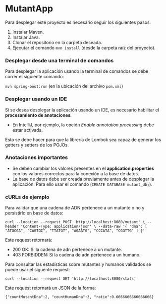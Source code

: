 # MutantApp

Para desplegar este proyecto es necesario seguir los siguientes pasos:

1. Instalar Maven.
2. Instalar Java.
3. Clonar el repositorio en la carpeta deseada.
4. Ejecutar el comando `mvn install` (desde la carpeta raíz del proyecto).

### Desplegar desde una terminal de comandos

Para desplegar la aplicación usando la terminal de comandos se debe correr el siguiente comando:

`mvn spring-boot:run` (en la ubicación del archivo `pom.xml`)

### Desplegar usando un IDE

Si se desea desplegar la aplicación usando un IDE, es necesario habilitar el **procesamiento de anotaciones**.
- En IntelliJ, por ejemplo, la opción _Enable annotation processing_ debe estar activada.

Esto se debe hacer para que la librería de Lombok sea capaz de generar los getters y setters de los POJOs.

### Anotaciones importantes

- Se deben cambiar los valores presentes en el **application.properties** con los valores correctos para la conexión a la base de datos.
- La base de datos debe ser creada previamente antes de desplegar la aplicación. Para ello usar el comando (`CREATE DATABASE mutant_db;`).

### cURLs de ejemplo

Para validar que una cadena de ADN pertenece a un mutante o no y persistirlo en base de datos:

`curl --location --request POST 'http://localhost:8080/mutant' \
--header 'Content-Type: application/json' \
--data-raw '{
"dna": [
"ATGCGA",
"CAGTGC",
"TTATGT",
"AGAATG",
"CCCATA",
"CGGTTG"
]
}'`

Este request retornará:

- 200 OK: Si la cadena de adn pertenece a un mutante.
- 403 FORBIDDEN: Si la cadena de adn pertenece a un humano.
  

Para consultar las estadísticas sobre mutantes y humanos validados se puede usar el siguente request:

`curl --location --request GET 'http://localhost:8080/stats'`

Este request retornará un JSON de la forma:

`{"countMutantDna":2, "countHumanDna":3, "ratio":0.6666666666666666}`
